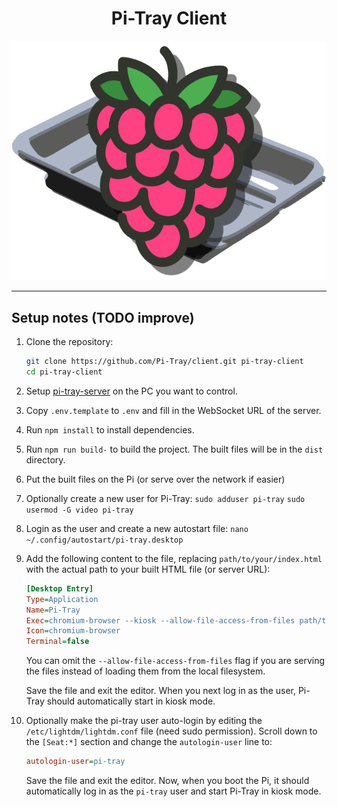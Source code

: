<h1 align="center">Pi-Tray Client</h1>
<p align="center">
    <img src="./public/icon.svg" />
</p>

---

## Setup notes (TODO improve)

1. Clone the repository:
   ```bash
   git clone https://github.com/Pi-Tray/client.git pi-tray-client
   cd pi-tray-client
   ```
2. Setup [pi-tray-server](https://github.com/Pi-Tray/server) on the PC you want to control.
3. Copy `.env.template` to `.env` and fill in the WebSocket URL of the server.
4. Run `npm install` to install dependencies.
5. Run `npm run build-` to build the project. The built files will be in the `dist` directory.
6. Put the built files on the Pi (or serve over the network if easier)
7. Optionally create a new user for Pi-Tray: `sudo adduser pi-tray` `sudo usermod -G video pi-tray`
8. Login as the user and create a new autostart file: `nano ~/.config/autostart/pi-tray.desktop`
9. Add the following content to the file, replacing `path/to/your/index.html` with the actual path to your built HTML file (or server URL):
    ```ini
    [Desktop Entry]
    Type=Application
    Name=Pi-Tray
    Exec=chromium-browser --kiosk --allow-file-access-from-files path/to/your/dist/index.html
    Icon=chromium-browser
    Terminal=false
    ```
    You can omit the `--allow-file-access-from-files` flag if you are serving the files instead of loading them from the local filesystem.

    Save the file and exit the editor. When you next log in as the user, Pi-Tray should automatically start in kiosk mode.
 
10. Optionally make the pi-tray user auto-login by editing the `/etc/lightdm/lightdm.conf` file (need sudo permission). Scroll down to the `[Seat:*]` section and change the `autologin-user` line to:
     ```ini
     autologin-user=pi-tray
     ```
     Save the file and exit the editor. Now, when you boot the Pi, it should automatically log in as the `pi-tray` user and start Pi-Tray in kiosk mode.
